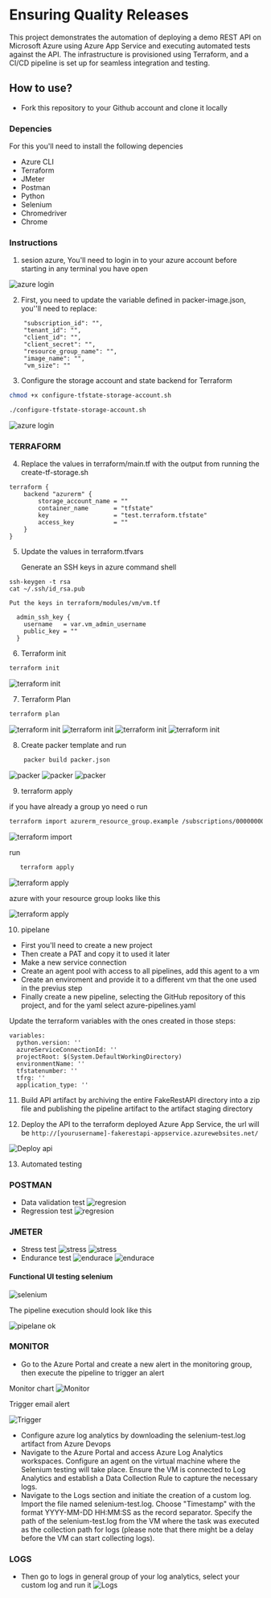 # Ensuring Quality Releases

This project demonstrates the automation of deploying a demo REST API on Microsoft Azure using Azure App Service and executing automated tests against the API. The infrastructure is provisioned using Terraform, and a CI/CD pipeline is set up for seamless integration and testing.

## How to use?
- Fork this repository to your Github account and clone it locally 

### Depencies
For this you'll need to install the following depencies

- Azure CLI
- Terraform
- JMeter
- Postman
- Python
- Selenium
- Chromedriver
- Chrome

### Instructions

1. sesion azure, You'll need to login in to your azure account before starting in any terminal you have open

![azure login](./img/az-login.png)

2. First, you need to update the variable defined in packer-image.json, you''ll need to replace:

```
    "subscription_id": "",
    "tenant_id": "",
    "client_id": "",
    "client_secret": "",   
    "resource_group_name": "",
    "image_name": "",
    "vm_size": ""
```

3. Configure the storage account and state backend for Terraform 

```bash
chmod +x configure-tfstate-storage-account.sh
```

```bash
./configure-tfstate-storage-account.sh
```

![azure login](./img/run-config-tfstate-sh.png)

### TERRAFORM

4. Replace the values in terraform/main.tf with the output from running the create-tf-storage.sh

```
terraform {
    backend "azurerm" {
        storage_account_name = ""
        container_name       = "tfstate"
        key                  = "test.terraform.tfstate"
        access_key           = ""
    }
}
```

5. Update the values in terraform.tfvars
    
    Generate an SSH keys in azure command shell
```
ssh-keygen -t rsa
cat ~/.ssh/id_rsa.pub
```

    Put the keys in terraform/modules/vm/vm.tf
```
  admin_ssh_key {
    username   = var.vm_admin_username
    public_key = "" 
  }
```

6. Terraform init

```bash
terraform init
```

![terraform init](./img/terraform-init.png)

7. Terraform Plan

```bash
terraform plan
```

![terraform init](./img/terraform-plan-1.png)
![terraform init](./img/terraform-plan-2.png)
![terraform init](./img/terraform-plan3.png)
![terraform init](./img/terraform-plan4.png)

8. Create packer template and run

```bash
    packer build packer.json
```
![packer](./img/packer-02.png)
![packer](./img/packer-01.png)
![packer](./img/packer-img-azure.png)

9. terraform apply

if you have already a group yo need o run 

```bash
terraform import azurerm_resource_group.example /subscriptions/00000000-0000-0000-0000-000000000000/resourceGroups/group1
```
![terraform import](./img/import-terraform.png)

 run 
 ```bash
    terraform apply
 ```
 ![terraform apply](./img/terraform-apply.png)

 azure with your resource group looks like this

 ![terraform apply](./img/azure-terr.png)

10. pipelane

- First you'll need to create a new project
- Then create a PAT and copy it to used it later
- Make a new service connection
- Create an agent pool with access to all pipelines, add this agent to a vm
- Create an enviroment and provide it to a different vm that the one used in the previus step
- Finally create a new pipeline, selecting the GitHub repository of this project, and for the yaml select azure-pipelines.yaml

Update the terraform variables with the ones created in those steps:

```
variables:
  python.version: ''
  azureServiceConnectionId: ''
  projectRoot: $(System.DefaultWorkingDirectory)
  environmentName: ''
  tfstatenumber: '' 
  tfrg: ''
  application_type: ''  
```

11. Build API artifact by archiving the entire FakeRestAPI directory into a zip file and publishing the pipeline artifact to the artifact staging directory

12. Deploy the API to the terraform deployed Azure App Service, the url will be
```http://[yourusername]-fakerestapi-appservice.azurewebsites.net/``` 

![Deploy api](./img/deployed_api.png)

13. Automated testing

### POSTMAN

- Data validation test
![regresion](./img/data-val-test.png)
- Regression test
![regresion](./img/regresion-test.png)

### JMETER

- Stress test
![stress](./img/stress_test.png)
![stress](./img/jmeter_endurace_report.png)
- Endurance test
![endurace](./img/endurace_test.png)
![endurace](./img/jmeter_report.png)
#### Functional UI testing selenium
![selenium](./img/selenium.png)

The pipeline execution should look like this

![pipelane ok](./img/pipelane-success.png)

### MONITOR

- Go to the Azure Portal and create a new alert in the monitoring group, then execute the pipeline to trigger an alert

Monitor chart
![Monitor](./img/monitor.png)

Trigger email alert

![Trigger](./img/trigger.png)

- Configure azure log analytics by downloading the selenium-test.log artifact from Azure Devops
- Navigate to the Azure Portal and access Azure Log Analytics workspaces. Configure an agent on the virtual machine where the Selenium testing will take place. Ensure the VM is connected to Log Analytics and establish a Data Collection Rule to capture the necessary logs.
- Navigate to the Logs section and initiate the creation of a custom log. Import the file named selenium-test.log. Choose "Timestamp" with the format YYYY-MM-DD HH:MM:SS as the record separator. Specify the path of the selenium-test.log from the VM where the task was executed as the collection path for logs (please note that there might be a delay before the VM can start collecting logs).

### LOGS

- Then go to logs in general group of your log analytics, select your custom log and run it
![Logs](./img/logs.png)
